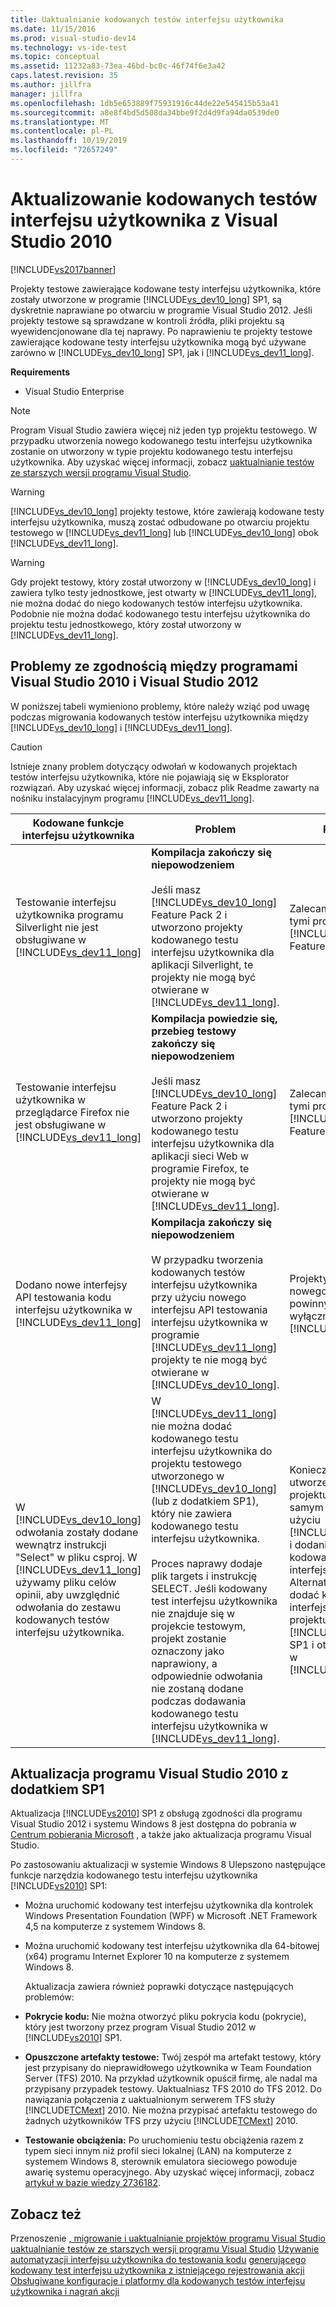 ```yaml
---
title: Uaktualnianie kodowanych testów interfejsu użytkownika
ms.date: 11/15/2016
ms.prod: visual-studio-dev14
ms.technology: vs-ide-test
ms.topic: conceptual
ms.assetid: 11232a83-73ea-46bd-bc0c-46f74f6e3a42
caps.latest.revision: 35
ms.author: jillfra
manager: jillfra
ms.openlocfilehash: 1db5e653889f75931916c44de22e545415b53a41
ms.sourcegitcommit: a8e8f4bd5d508da34bbe9f2d4d9fa94da0539de0
ms.translationtype: MT
ms.contentlocale: pl-PL
ms.lasthandoff: 10/19/2019
ms.locfileid: "72657249"
---
```

# <a name="upgrading-coded-ui-tests-from-visual-studio-2010"></a>Aktualizowanie kodowanych testów interfejsu użytkownika z Visual Studio 2010
[!INCLUDE[vs2017banner](../includes/vs2017banner.md)]

Projekty testowe zawierające kodowane testy interfejsu użytkownika, które zostały utworzone w programie [!INCLUDE[vs_dev10_long](../includes/vs-dev10-long-md.md)] SP1, są dyskretnie naprawiane po otwarciu w programie Visual Studio 2012. Jeśli projekty testowe są sprawdzane w kontroli źródła, pliki projektu są wyewidencjonowane dla tej naprawy. Po naprawieniu te projekty testowe zawierające kodowane testy interfejsu użytkownika mogą być używane zarówno w [!INCLUDE[vs_dev10_long](../includes/vs-dev10-long-md.md)] SP1, jak i [!INCLUDE[vs_dev11_long](../includes/vs-dev11-long-md.md)].

 **Requirements**

- Visual Studio Enterprise

> [!NOTE]
> Program Visual Studio zawiera więcej niż jeden typ projektu testowego. W przypadku utworzenia nowego kodowanego testu interfejsu użytkownika zostanie on utworzony w typie projektu kodowanego testu interfejsu użytkownika. Aby uzyskać więcej informacji, zobacz [uaktualnianie testów ze starszych wersji programu Visual Studio](https://msdn.microsoft.com/e9c8b7f6-bd72-448e-8edb-d090dcc5cf52).

> [!WARNING]
> [!INCLUDE[vs_dev10_long](../includes/vs-dev10-long-md.md)] projekty testowe, które zawierają kodowane testy interfejsu użytkownika, muszą zostać odbudowane po otwarciu projektu testowego w [!INCLUDE[vs_dev11_long](../includes/vs-dev11-long-md.md)] lub [!INCLUDE[vs_dev10_long](../includes/vs-dev10-long-md.md)] obok [!INCLUDE[vs_dev11_long](../includes/vs-dev11-long-md.md)].

> [!WARNING]
> Gdy projekt testowy, który został utworzony w [!INCLUDE[vs_dev10_long](../includes/vs-dev10-long-md.md)] i zawiera tylko testy jednostkowe, jest otwarty w [!INCLUDE[vs_dev11_long](../includes/vs-dev11-long-md.md)], nie można dodać do niego kodowanych testów interfejsu użytkownika. Podobnie nie można dodać kodowanego testu interfejsu użytkownika do projektu testu jednostkowego, który został utworzony w [!INCLUDE[vs_dev11_long](../includes/vs-dev11-long-md.md)].

## <a name="compatibility-issues-between-visual-studio-2010-and-visual-studio-2012"></a>Problemy ze zgodnością między programami Visual Studio 2010 i Visual Studio 2012
 W poniższej tabeli wymieniono problemy, które należy wziąć pod uwagę podczas migrowania kodowanych testów interfejsu użytkownika między [!INCLUDE[vs_dev10_long](../includes/vs-dev10-long-md.md)] i [!INCLUDE[vs_dev11_long](../includes/vs-dev11-long-md.md)].

> [!CAUTION]
> Istnieje znany problem dotyczący odwołań w kodowanych projektach testów interfejsu użytkownika, które nie pojawiają się w Eksplorator rozwiązań. Aby uzyskać więcej informacji, zobacz plik Readme zawarty na nośniku instalacyjnym programu [!INCLUDE[vs_dev11_long](../includes/vs-dev11-long-md.md)].

|Kodowane funkcje interfejsu użytkownika|Problem|Rozwiązanie|
|----------------------------|-----------|--------------|
|Testowanie interfejsu użytkownika programu Silverlight nie jest obsługiwane w [!INCLUDE[vs_dev11_long](../includes/vs-dev11-long-md.md)]|**Kompilacja zakończy się niepowodzeniem**<br /><br /> Jeśli masz [!INCLUDE[vs_dev10_long](../includes/vs-dev10-long-md.md)] Feature Pack 2 i utworzono projekty kodowanego testu interfejsu użytkownika dla aplikacji Silverlight, te projekty nie mogą być otwierane w [!INCLUDE[vs_dev11_long](../includes/vs-dev11-long-md.md)].|Zalecamy zarządzanie tymi projektami tylko [!INCLUDE[vs_dev10_long](../includes/vs-dev10-long-md.md)] Feature Pack 2.|
|Testowanie interfejsu użytkownika w przeglądarce Firefox nie jest obsługiwane w [!INCLUDE[vs_dev11_long](../includes/vs-dev11-long-md.md)]|**Kompilacja powiedzie się, przebieg testowy zakończy się niepowodzeniem**<br /><br /> Jeśli masz [!INCLUDE[vs_dev10_long](../includes/vs-dev10-long-md.md)] Feature Pack 2 i utworzono projekty kodowanego testu interfejsu użytkownika dla aplikacji sieci Web w programie Firefox, te projekty nie mogą być otwierane w [!INCLUDE[vs_dev11_long](../includes/vs-dev11-long-md.md)].|Zalecamy zarządzanie tymi projektami tylko [!INCLUDE[vs_dev10_long](../includes/vs-dev10-long-md.md)] Feature Pack 2.|
|Dodano nowe interfejsy API testowania kodu interfejsu użytkownika w [!INCLUDE[vs_dev11_long](../includes/vs-dev11-long-md.md)]|**Kompilacja zakończy się niepowodzeniem**<br /><br /> W przypadku tworzenia kodowanych testów interfejsu użytkownika przy użyciu nowego interfejsu API testowania interfejsu użytkownika w programie [!INCLUDE[vs_dev11_long](../includes/vs-dev11-long-md.md)] projekty te nie mogą być otwierane w [!INCLUDE[vs_dev10_long](../includes/vs-dev10-long-md.md)].|Projekty używające nowego interfejsu API powinny być zarządzane wyłącznie w [!INCLUDE[vs_dev11_long](../includes/vs-dev11-long-md.md)].|
|W [!INCLUDE[vs_dev10_long](../includes/vs-dev10-long-md.md)] odwołania zostały dodane wewnątrz instrukcji "Select" w pliku csproj. W [!INCLUDE[vs_dev11_long](../includes/vs-dev11-long-md.md)] używamy pliku celów opinii, aby uwzględnić odwołania do zestawu kodowanych testów interfejsu użytkownika.|W [!INCLUDE[vs_dev11_long](../includes/vs-dev11-long-md.md)] nie można dodać kodowanego testu interfejsu użytkownika do projektu testowego utworzonego w [!INCLUDE[vs_dev10_long](../includes/vs-dev10-long-md.md)] (lub z dodatkiem SP1), który nie zawiera kodowanego testu interfejsu użytkownika.<br /><br /> Proces naprawy dodaje plik targets i instrukcję SELECT. Jeśli kodowany test interfejsu użytkownika nie znajduje się w projekcie testowym, projekt zostanie oznaczony jako naprawiony, a odpowiednie odwołania nie zostaną dodane podczas dodawania kodowanego testu interfejsu użytkownika w [!INCLUDE[vs_dev11_long](../includes/vs-dev11-long-md.md)].|Konieczne będzie utworzenie nowego projektu testowego w tym samym rozwiązaniu przy użyciu [!INCLUDE[vs_dev11_long](../includes/vs-dev11-long-md.md)] i dodanie do niego nowego kodowanego testu interfejsu użytkownika. Alternatywnie można dodać kodowane testy interfejsu użytkownika do projektu testowego w [!INCLUDE[vs_dev10_long](../includes/vs-dev10-long-md.md)] SP1 i otworzyć ten projekt w [!INCLUDE[vs_dev11_long](../includes/vs-dev11-long-md.md)].|

## <a name="UpgradingCodedUIFromVS2010_Update"></a>Aktualizacja programu Visual Studio 2010 z dodatkiem SP1
 Aktualizacja [!INCLUDE[vs2010](../includes/vs2010-md.md)] SP1 z obsługą zgodności dla programu Visual Studio 2012 i systemu Windows 8 jest dostępna do pobrania w [Centrum pobierania Microsoft](http://www.microsoft.com/download/details.aspx?id=34677) , a także jako aktualizacja programu Visual Studio.

 Po zastosowaniu aktualizacji w systemie Windows 8 Ulepszono następujące funkcje narzędzia kodowanego testu interfejsu użytkownika [!INCLUDE[vs2010](../includes/vs2010-md.md)] SP1:

- Można uruchomić kodowany test interfejsu użytkownika dla kontrolek Windows Presentation Foundation (WPF) w Microsoft .NET Framework 4,5 na komputerze z systemem Windows 8.

- Można uruchomić kodowany test interfejsu użytkownika dla 64-bitowej (x64) programu Internet Explorer 10 na komputerze z systemem Windows 8.

  Aktualizacja zawiera również poprawki dotyczące następujących problemów:

- **Pokrycie kodu:** Nie można otworzyć pliku pokrycia kodu (pokrycie), który jest tworzony przez program Visual Studio 2012 w [!INCLUDE[vs2010](../includes/vs2010-md.md)] SP1.

- **Opuszczone artefakty testowe:** Twój zespół ma artefakt testowy, który jest przypisany do nieprawidłowego użytkownika w Team Foundation Server (TFS) 2010. Na przykład użytkownik opuścił firmę, ale nadal ma przypisany przypadek testowy. Uaktualniasz TFS 2010 do TFS 2012. Do nawiązania połączenia z uaktualnionym serwerem TFS służy [!INCLUDE[TCMext](../includes/tcmext-md.md)] 2010. Nie można przypisać artefaktu testowego do żadnych użytkowników TFS przy użyciu [!INCLUDE[TCMext](../includes/tcmext-md.md)] 2010.

- **Testowanie obciążenia:** Po uruchomieniu testu obciążenia razem z typem sieci innym niż profil sieci lokalnej (LAN) na komputerze z systemem Windows 8, sterownik emulatora sieciowego powoduje awarię systemu operacyjnego. Aby uzyskać więcej informacji, zobacz [artykuł w bazie wiedzy 2736182](http://support.microsoft.com/kb/2736182).

## <a name="see-also"></a>Zobacz też
 Przenoszenie [, migrowanie i uaktualnianie projektów programu Visual Studio](../porting/porting-migrating-and-upgrading-visual-studio-projects.md) [uaktualnianie testów ze starszych wersji programu Visual Studio](https://msdn.microsoft.com/e9c8b7f6-bd72-448e-8edb-d090dcc5cf52) [Używanie automatyzacji interfejsu użytkownika do testowania kodu](../test/use-ui-automation-to-test-your-code.md) [generującego kodowany test interfejsu użytkownika z istniejącego rejestrowania akcji](https://msdn.microsoft.com/library/56736963-9027-493b-b5c4-2d4e86d1d497) [ Obsługiwane konfiguracje i platformy dla kodowanych testów interfejsu użytkownika i nagrań akcji](../test/supported-configurations-and-platforms-for-coded-ui-tests-and-action-recordings.md)
